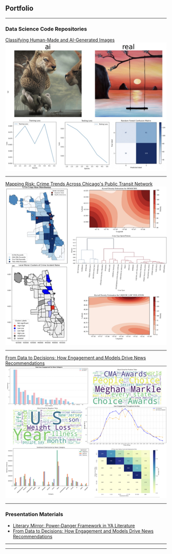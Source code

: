 ## Portfolio

---

### Data Science Code Repositories

[Classifying Human-Made and AI-Generated Images](https://github.com/shfessuh/shfessuh.github.io/blob/main/Notebook/AI_real_project)
<img src="images/AI.jpg?raw=true"/>

---
[Mapping Risk: Crime Trends Across Chicago's Public Transit Network](https://github.com/shfessuh/shfessuh.github.io/blob/main/Notebook/Spatial_Project)
<img src="images/clustering.jpg?raw=true"/>

---
[From Data to Decisions: How Engagement and Models Drive News Recommendations](https://github.com/shfessuh/ethics-engineers-public.git)
<img src="images/Ethics_1.png?raw=true"/>


---

### Presentation Materials

- [Literary Mirror: Power-Danger Framework in YA Literature](/DSI_project)
- [From Data to Decisions: How Engagement and Models Drive News Recommendations](/pdf/News_Recommendations.pdf)

  
---




---

